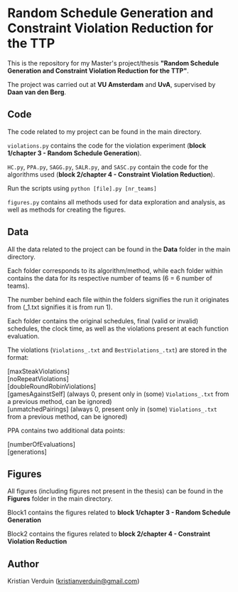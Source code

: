 # Random Schedule Generation and Constraint Violation Reduction for the TTP

This is the repository for my Master's project/thesis **"Random Schedule Generation and Constraint Violation Reduction for the TTP"**.

The project was carried out at **VU Amsterdam** and **UvA**, supervised by **Daan van den Berg**.

## Code

The code related to my project can be found in the main directory. 

`violations.py` contains the code for the violation experiment (**block 1/chapter 3 - Random Schedule Generation**).

`HC.py`, `PPA.py`, `SAGG.py`, `SALR.py`, and `SASC.py` contain the code for the algorithms used (**block 2/chapter 4 - Constraint Violation Reduction**).

Run the scripts using `python [file].py [nr_teams]`

`figures.py` contains all methods used for data exploration and analysis, as well as methods for creating the figures.

## Data

All the data related to the project can be found in the **Data** folder in the main directory. 

Each folder corresponds to its algorithm/method, while each folder within contains the data for its respective number of teams (6 = 6 number of teams).

The number behind each file within the folders signifies the run it originates from (_1.txt signifies it is from run 1).

Each folder contains the original schedules, final (valid or invalid) schedules, the clock time, as well as the violations present at each function evaluation.

The violations (`Violations_.txt` and `BestViolations_.txt`) are stored in the format:

[maxSteakViolations] \
[noRepeatViolations]\
[doubleRoundRobinViolations]\
[gamesAgainstSelf] (always 0, present only in (some) `Violations_.txt` from a previous method, can be ignored)\
[unmatchedPairings] (always 0, present only in (some) `Violations_.txt` from a previous method, can be ignored)

PPA contains two additional data points:

[numberOfEvaluations]\
[generations]

## Figures

All figures (including figures not present in the thesis) can be found in the **Figures** folder in the main directory.

Block1 contains the figures related to **block 1/chapter 3 - Random Schedule Generation**

Block2 contains the figures related to **block 2/chapter 4 - Constraint Violation Reduction**

## Author

Kristian Verduin (kristianverduin@gmail.com)
